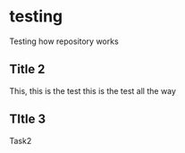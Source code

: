 # testing
Testing how repository works

## Title 2 
This, this is the test this is the test all the way

## TItle 3
Task2